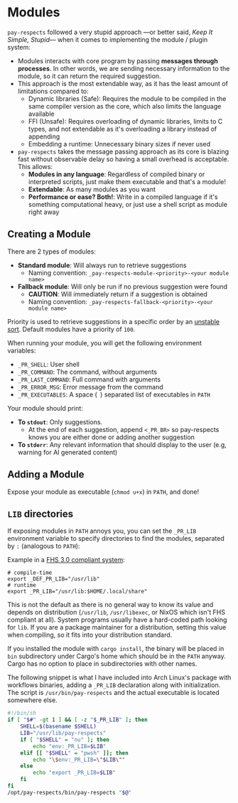 # Modules

`pay-respects` followed a very stupid approach &mdash;or better said, *Keep It Simple, Stupid*&mdash; when it comes to implementing the module / plugin system:

- Modules interacts with core program by passing **messages through processes**. In other words, we are sending necessary information to the module, so it can return the required suggestion.
- This approach is the most extendable way, as it has the least amount of limitations compared to:
	- Dynamic libraries (Safe): Requires the module to be compiled in the same compiler version as the core, which also limits the language available
	- FFI (Unsafe): Requires overloading of dynamic libraries, limits to C types, and not extendable as it's overloading a library instead of appending
	- Embedding a runtime: Unnecessary binary sizes if never used
- `pay-respects` takes the message passing approach as its core is blazing fast without observable delay so having a small overhead is acceptable. This allows:
	- **Modules in any language**: Regardless of compiled binary or interpreted scripts, just make them executable and that's a module!
	- **Extendable**: As many modules as you want
	- **Performance or ease? Both!**: Write in a compiled language if it's something computational heavy, or just use a shell script as module right away

## Creating a Module

There are 2 types of modules:

- **Standard module**: Will always run to retrieve suggestions
	- Naming convention: `_pay-respects-module-<priority>-<your module name>`
- **Fallback module**: Will only be run if no previous suggestion were found
	- **CAUTION**: Will immediately return if a suggestion is obtained
	- Naming convention: `_pay-respects-fallback-<priority>-<your module name>`

Priority is used to retrieve suggestions in a specific order by an [unstable sort](https://doc.rust-lang.org/std/primitive.slice.html#method.sort_unstable). Default modules have a priority of `100`.

When running your module, you will get the following environment variables:

- `_PR_SHELL`: User shell
- `_PR_COMMAND`: The command, without arguments
- `_PR_LAST_COMMAND`: Full command with arguments
- `_PR_ERROR_MSG`: Error message from the command
- `_PR_EXECUTABLES`: A space (` `) separated list of executables in `PATH`

Your module should print:

- **To `stdout`**: Only suggestions.
	- At the end of each suggestion, append `<_PR_BR>` so pay-respects knows you are either done or adding another suggestion
- **To `stderr`**: Any relevant information that should display to the user (e.g, warning for AI generated content)

## Adding a Module

Expose your module as executable (`chmod u+x`) in `PATH`, and done!

## `LIB` directories

If exposing modules in `PATH` annoys you, you can set the `_PR_LIB` environment variable to specify directories to find the modules, separated by `:` (analogous to `PATH`):

Example in a [FHS 3.0 compliant system](https://refspecs.linuxfoundation.org/FHS_3.0/fhs/ch04s06.html):
```shell
# compile-time
export _DEF_PR_LIB="/usr/lib"
# runtime
export _PR_LIB="/usr/lib:$HOME/.local/share"
```
This is not the default as there is no general way to know its value and depends on distribution (`/usr/lib`, `/usr/libexec`, or NixOS which isn't FHS compliant at all). System programs usually have a hard-coded path looking for `lib`. If you are a package maintainer for a distribution, setting this value when compiling, so it fits into your distribution standard.

If you installed the module with `cargo install`, the binary will be placed in `bin` subdirectory under Cargo's home which should be in the `PATH` anyway. Cargo has no option to place in subdirectories with other names.

The following snippet is what I have included into Arch Linux's package with workflows binaries, adding a `_PR_LIB` declaration along with initialization. The script is `/usr/bin/pay-respects` and the actual executable is located somewhere else.
```sh
#!/bin/sh
if [ "$#" -gt 1 ] && [ -z "$_PR_LIB" ]; then
	SHELL=$(basename $SHELL)
	LIB="/usr/lib/pay-respects"
	if [ "$SHELL" = "nu" ]; then
		echo "env:_PR_LIB=$LIB"
	elif [[ "$SHELL" = "pwsh" ]]; then
		echo "\$env:_PR_LIB=\"$LIB\""
	else
		echo "export _PR_LIB=$LIB"
	fi
fi
/opt/pay-respects/bin/pay-respects "$@"
```
